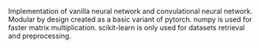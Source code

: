 Implementation of vanilla neural network and convulational neural network.
Modular by design created as a basic variant of pytorch.
numpy is used for faster matrix multiplication.
scikit-learn is only used for datasets retrieval and preprocessing.
